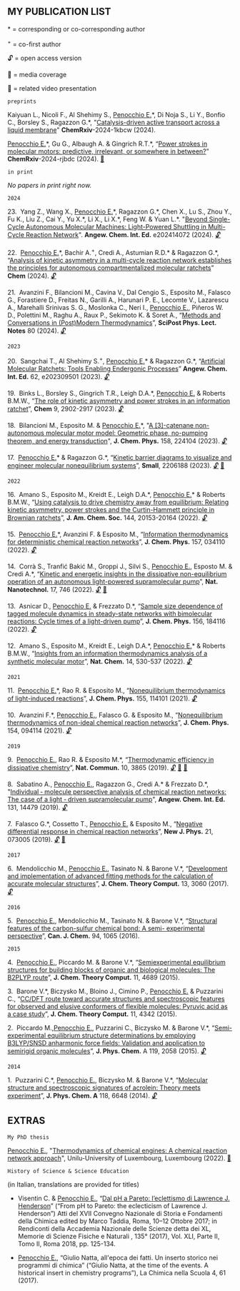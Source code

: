 ## MY PUBLICATION LIST

\* = corresponding or co-corresponding author

<sup>+</sup> = co-first author

:unlock: = open access version

:newspaper: = media coverage

:movie_camera: = related video presentation

`preprints`

Kaiyuan L.,  Nicoli F., Al Shehimy S., <ins>Penocchio E.</ins>\*, Di Noja S., Li Y., Bonfio C., Borsley S., Ragazzon G.\*,
"[Catalysis-driven active transport across a liquid membrane](https://doi.org/10.26434/chemrxiv-2024-1kbcw)"
__ChemRxiv__-2024-1kbcw (2024).


<ins>Penocchio E.</ins>\*, Gu G., Albaugh A. & Gingrich R.T.\*, 
“[Power strokes in molecular motors: predictive, irrelevant, or somewhere in between?](https://doi.org/10.26434/chemrxiv-2024-rjbdc)” 
__ChemRxiv__-2024-rjbdc (2024).
[:movie_camera:](https://www.youtube.com/watch?v=csrnRe6KuZo)

`in print`

*No papers in print right now.*

`2024`

23.&nbsp; Yang Z., Wang X., <ins>Penocchio E.</ins>\*, Ragazzon G.\*, Chen X., Lu S., Zhou Y., Fu K., Liu Z., Cai Y., Yu X.\*, Li X., Li
X.\*, Feng W. & Yuan L.\*. "[Beyond Single-Cycle Autonomous Molecular Machines: Light-Powered Shuttling in Multi-Cycle
Reaction Network](ihttps://onlinelibrary.wiley.com/doi/abs/10.1002/anie.202414072)". __Angew. Chem. Int. Ed.__ e202414072 (2024).
[:unlock:](https://onlinelibrary.wiley.com/doi/10.1002/anie.202414072)

22.&nbsp; <ins>Penocchio E.</ins>\*, Bachir A.<sup>+</sup>, Credi A., Astumian R.D.\* & Ragazzon G.\*, 
“[Analysis of kinetic asymmetry in a multi-cycle reaction network establishes the principles for autonomous compartmentalized molecular ratchets](https://doi.org/10.1016/j.chempr.2024.07.038)” 
__Chem__ (2024).
[:unlock:](https://doi.org/10.1016/j.chempr.2024.07.038)

21.&nbsp; Avanzini F., Bilancioni M., Cavina V., Dal Cengio S., Esposito M., Falasco G., Forastiere D., Freitas N., Garilli A., Harunari P. E., Lecomte V., Lazarescu A., Marehalli Srinivas S. G., Moslonka C., Neri I., <ins>Penocchio E.</ins>, Piñeros W. D., Polettini M., Raghu A., Raux P., Sekimoto K. & Soret A., 
“[Methods and Conversations in (Post)Modern Thermodynamics](https://www.scipost.org/SciPostPhysLectNotes.80?acad_field_slug=chemistry)”, 
__SciPost Phys. Lect. Notes__ 80 (2024).
[:unlock:](https://www.scipost.org/SciPostPhysLectNotes.80?acad_field_slug=chemistry)

`2023`

20.&nbsp; Sangchai T., Al Shehimy S.<sup>+</sup>, <ins>Penocchio E.</ins>\* & Ragazzon G.\*, 
“[Artificial Molecular Ratchets: Tools Enabling Endergonic Processes](https://doi.org/10.1002/anie.202309501)” 
__Angew. Chem. Int. Ed.__ 62, e202309501 (2023).
[:unlock:](https://doi.org/10.1002/anie.202309501)

19.&nbsp; Binks L., Borsley S., Gingrich T.R., Leigh D.A.\*, <ins>Penocchio E.</ins> & Roberts B.M.W., 
“[The role of kinetic asymmetry and power strokes in an information ratchet](https://doi.org/10.1016/j.chempr.2023.05.035)”, 
__Chem__ 9, 2902-2917 (2023).
[:unlock:](https://doi.org/10.1016/j.chempr.2023.05.035)

18.&nbsp; Bilancioni M., Esposito M. & <ins>Penocchio E.</ins>\*, 
"[A \[3\]-catenane non-autonomous molecular motor model: Geometric phase, no-pumping theorem, and energy transduction](https://pubs.aip.org/aip/jcp/article-abstract/158/22/224104/2895224/A-3-catenane-non-autonomous-molecular-motor-model?redirectedFrom=fulltext)", 
__J. Chem. Phys.__ 158, 224104 (2023).
[:unlock:](https://arxiv.org/abs/2303.13331)

17.&nbsp; <ins>Penocchio E.</ins>\* & Ragazzon G.\*, 
“[Kinetic barrier diagrams to visualize and engineer molecular nonequilibrium systems](https://doi.org/10.1002/smll.202206188)”, 
__Small__, 2206188 (2023).
[:unlock:](https://doi.org/10.1002/smll.202206188)
[:movie_camera:](https://www.youtube.com/watch?v=bVdY7zPm77Y)

`2022`

16.&nbsp; Amano S., Esposito M., Kreidt E., Leigh D.A.\*, <ins>Penocchio E.</ins>\* & Roberts B.M.W., 
“[Using catalysis to drive chemistry away from equilibrium: Relating kinetic asymmetry, power strokes and the Curtin-Hammett principle in Brownian ratchets](https://www.youtube.com/watch?v=csrnRe6KuZo)”, 
__J. Am. Chem. Soc.__ 144, 20153-20164 (2022).
[:unlock:](https://pubs.acs.org/doi/full/10.1021/jacs.2c08723)

15.&nbsp; <ins>Penocchio E.</ins>\*, Avanzini F. & Esposito M., 
“[Information thermodynamics for deterministic chemical reaction networks](https://doi.org/10.1063/5.0094849)”, 
__J. Chem. Phys.__ 157, 034110 (2022).
[:unlock:](https://arxiv.org/abs/2204.02815)

14.&nbsp; Corrà S., Tranfić Bakić M., Groppi J., Silvi S., <ins>Penocchio E.</ins>, Esposto M. & Credi A.\*, 
“[Kinetic and energetic insights in the dissipative non-equilibrium operation of an autonomous light-powered supramolecular pump](https://www.nature.com/articles/s41565-022-01151-y)”, 
__Nat. Nanotechnol.__ 17, 746 (2022).
[:unlock:](https://chemrxiv.org/engage/chemrxiv/article-details/61c439ac7f367e5cef5d2acc)
[:newspaper:](https://www.nature.com/articles/s41565-022-01152-x)

13.&nbsp; Asnicar D., <ins>Penocchio E.</ins> & Frezzato D.\*, 
“[Sample size dependence of tagged molecule dynamics in steady-state networks with bimolecular reactions: Cycle times of a light-driven pump](https://doi.org/10.1063/5.0089695)”, 
__J. Chem. Phys.__ 156, 184116 (2022).
[:unlock:](https://arxiv.org/abs/2205.06728)

12.&nbsp; Amano S., Esposito M., Kreidt E., Leigh D.A.\*, <ins>Penocchio E.</ins>\* & Roberts B.M.W.,
“[Insights from an information thermodynamics analysis of a synthetic molecular motor](https://www.nature.com/articles/s41557-022-00899-z)”,
__Nat. Chem.__ 14, 530-537 (2022).
[:unlock:](https://orbilu.uni.lu/bitstream/10993/51499/1/fmoc.pdf)

`2021`

11.&nbsp; <ins>Penocchio E.</ins>\*, Rao R. & Esposito M., 
“[Nonequilibrium thermodynamics of light-induced reactions](https://doi.org/10.1063/5.0060774)”, 
__J. Chem. Phys.__ 155, 114101 (2021). 
[:unlock:](https://arxiv.org/abs/2106.11665)

10.&nbsp; Avanzini F.\*, <ins>Penocchio E.</ins>, Falasco G. & Esposito M., 
“[Nonequilibrium thermodynamics of non-ideal chemical reaction networks](https://doi.org/10.1063/5.0041225)”, 
__J. Chem. Phys.__ 154, 094114 (2021). 
[:unlock:](https://arxiv.org/abs/2012.10375)

`2019`

9.&nbsp; <ins>Penocchio E.</ins>, Rao R. & Esposito M.\*, 
“[Thermodynamic efficiency in dissipative chemistry](https://doi.org/10.1038/s41467-019-11676-x)”, 
__Nat. Commun.__ 10, 3865 (2019).
[:unlock:](https://doi.org/10.1038/s41467-019-11676-x)
[:newspaper:](https://chemistrycommunity.nature.com/users/288290-emanuele-penocchio/posts/52722-chemical-is-the-new-thermal-thermodynamic-efficiency-in-dissipative-chemistry)
[:newspaper:](https://phys.org/news/2019-10-thermodynamic-framework-cells.html)

8.&nbsp; Sabatino A., <ins>Penocchio E.</ins>, Ragazzon G., Credi A.\* & Frezzato D.\*,
"[Individual ‐ molecule perspective analysis of chemical reaction networks: The case of a light ‐ driven supramolecular pump](https://doi.org/10.1002/ange.201908026)", 
__Angew. Chem. Int. Ed.__ 131, 14479 (2019).
[:unlock:](https://doi.org/10.1002/ange.201908026)

7.&nbsp; Falasco G.\*, Cossetto T., <ins>Penocchio E.</ins> & Esposito M., 
“[Negative differential response in chemical reaction networks](https://iopscience.iop.org/article/10.1088/1367-2630/ab28be/meta)”, 
__New J. Phys.__ 21, 073005 (2019).
[:unlock:](https://iopscience.iop.org/article/10.1088/1367-2630/ab28be/meta)
[:newspaper:](https://phys.org/news/2019-08-counterintuitive-physics-property-widespread.html?fbclid=IwAR1kJkYjIOd06UqeCto2JBA3V2HVF-F3LtoOxImS1oTy7_SgOci1v8IK4lg)

`2017`

6.&nbsp; Mendolicchio M., <ins>Penocchio E.</ins>, Tasinato N. & Barone V.\*, 
“[Development and implementation of advanced fitting methods for the calculation of accurate molecular structures](https://pubs.acs.org/doi/abs/10.1021/acs.jctc.7b00279)”, 
__J. Chem. Theory Comput.__ 13, 3060 (2017).
[:unlock:](https://d1wqtxts1xzle7.cloudfront.net/94294770/acs.jctc.7b0027920221115-1-19q6y78-libre.pdf?1668532633=&response-content-disposition=inline%3B+filename%3DDevelopment_and_Implementation_of_Advanc.pdf&Expires=1723416767&Signature=fN4LMLCALWUX7ga4yJAsxL-txZ7VHCmK47utLYYIYrDoCX0J~ftcfxWicB99FB4~96louSChP93AOdzuKM~67-3LWvhU0LNjzvGbkCU2XiJgn3YMzAx1rQkQhscpeo3Vs84ArZevwz3tEK8ApgJ7YJPN06GejSRfP4wWlDIHfeb1bkUOCnA49LHD1QXzbjoFXnSXa1GpctNBrM3pMaaK4Skg2MHI53z3mQGGAJmE6zWDO804chu~hpEM1peCOk7B1YvyLvBx~3UMC2VWwl9vkfPmfqPp3-jCtdcBtpymQWakXUyT-rKQnpGvrYx37nRhqmhyuVghYMTrrECuzgnmEg__&Key-Pair-Id=APKAJLOHF5GGSLRBV4ZA)

`2016`

5.&nbsp; <ins>Penocchio E.</ins>, Mendolicchio M., Tasinato N. & Barone V.\*, 
“[Structural features of the carbon-sulfur chemical bond: A semi- experimental perspective](https://cdnsciencepub.com/doi/abs/10.1139/cjc-2016-0282)”, 
__Can. J. Chem.__ 94, 1065 (2016).

`2015`

4.&nbsp; <ins>Penocchio E.</ins>, Piccardo M. & Barone V.\*, 
“[Semiexperimental equilibrium structures for building blocks of organic and biological molecules: The B2PLYP route](https://pubs.acs.org/doi/abs/10.1021/acs.jctc.5b00622)”, 
__J. Chem. Theory Comput.__ 11, 4689 (2015).

3.&nbsp; Barone V.\*, Biczysko M., Bloino J., Cimino P., <ins>Penocchio E.</ins> & Puzzarini C., 
“[CC/DFT route toward accurate structures and spectroscopic features for observed and elusive conformers of flexible molecules: Pyruvic acid as a case study](https://pubs.acs.org/doi/abs/10.1021/acs.jctc.5b00580)”, 
__J. Chem. Theory Comput.__ 11, 4342 (2015).

2.&nbsp; Piccardo M.,<ins>Penocchio E.</ins>, Puzzarini C., Biczysko M. & Barone V.\*, 
“[Semi-experimental equilibrium structure determinations by employing B3LYP/SNSD anharmonic force fields: Validation and application to semirigid organic molecules](https://pubs.acs.org/doi/abs/10.1021/jp511432m)”, 
__J. Phys. Chem.__ A 119, 2058 (2015).
[:unlock:](https://cris.unibo.it/bitstream/11585/523965/7/Semi-Experimental.pdf)

`2014`

1.&nbsp; Puzzarini C.\*, <ins>Penocchio E.</ins>, Biczysko M. & Barone V.\*, 
“[Molecular structure and spectroscopic signatures of acrolein: Theory meets experiment](https://pubs.acs.org/doi/abs/10.1021/jp503672g)”, 
__J. Phys. Chem. A__ 118, 6648 (2014).
[:unlock:](https://chemistry.sdsu.edu/courses/CHEM713/papers/LeCoultre_paper.pdf)

## EXTRAS

`My PhD thesis`

<ins>Penocchio E.</ins>, 
"[Thermodynamics of chemical engines: A chemical reaction network approach](https://orbilu.uni.lu/handle/10993/51510)", 
Unilu-University of Luxembourg, Luxembourg (2022).
[:movie_camera:](https://www.youtube.com/watch?v=kU0820ENNuo)

`History of Science & Science Education` 

(in Italian, translations are provided for titles)

- Visentin C. & <ins>Penocchio E.</ins>, 
“[Dal pH a Pareto: l’eclettismo di Lawrence J. Henderson](https://www.researchgate.net/publication/326718006_Dal_pH_a_Pareto_l%27eclettismo_di_Lawrence_J_Henderson)” 
(“From pH to Pareto: the eclecticism of Lawrence J. Henderson”) 
Atti del XVII Convegno Nazionale di Storia e Fondamenti della Chimica edited by Marco Taddia, Roma, 10–12 Ottobre 2017; in Rendiconti della Accademia Nazionale delle Scienze detta dei XL, Memorie di Scienze Fisiche e Naturali , 135° (2017), Vol. XLI, Parte II, Tomo II, Roma 2018, pp. 125-134.

- <ins>Penocchio E.</ins>, 
“Giulio Natta, all'epoca dei fatti. Un inserto storico nei programmi di chimica” 
(“Giulio Natta, at the time of the events. A historical insert in chemistry programs”), 
La Chimica nella Scuola 4, 61 (2017).


